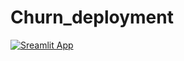 # Churn_deployment


[![Sreamlit App](https://static.streamlit.io/badge/streamlit_badge_black_white.svg)](https://saobanlateefat-churn-deployment-churn-prediction-web-app-5oq1yk.streamlitapp.com)
